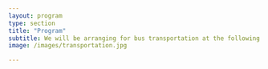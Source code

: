 ```yaml
---
layout: program
type: section
title: "Program"
subtitle: We will be arranging for bus transportation at the following pickup points
image: /images/transportation.jpg

---
```


